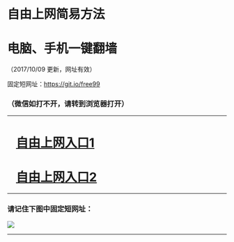 ﻿# 自由上网简易方法

# 电脑、手机一键翻墙

（2017/10/09 更新，网址有效）

固定短网址：https://git.io/free99

### （微信如打不开，请转到浏览器打开）


***





# &nbsp;&nbsp; <a href="http://ft2455414769.fwq-tz-1001.info/fwqtz01.html?t=100900121052 " target="_blank">自由上网入口1</a>
# &nbsp;&nbsp; <a href="http://ft2553423185.fwq-tz-1002.info/fwqtz02.html?t=100900127211 " target="_blank">自由上网入口2</a>
***

### 请记住下图中固定短网址：

<img src="https://s3-us-west-2.amazonaws.com/fwq-1001/yjfq-20170905okok.png" /> 


***


